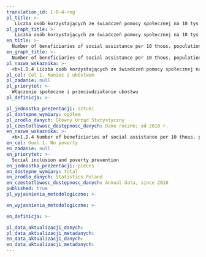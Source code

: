 ```yaml
---
translation_id: 1-D-4-reg
pl_title: >-
   Liczba osób korzystających ze świadczeń pomocy społecznej na 10 tys. ludności
pl_graph_title: >-
   Liczba osób korzystających ze świadczeń pomocy społecznej na 10 tys. ludności
en_title: >-
  Number of beneficiaries of social assistance per 10 thous. population
en_graph_title: >-
  Number of beneficiaries of social assistance per 10 thous. population
pl_nazwa_wskaznika: >-
  <b>1.D.4 Liczba osób korzystających ze świadczeń pomocy społecznej na 10 tys. ludności</b>
pl_cel: Cel 1. Koniec z ubóstwem
pl_zadanie: null
pl_priorytet: >-
  Włączenie społeczne i przeciwdziałanie ubóstwu
pl_definicja: >-

pl_jednostka_prezentacji: sztuki
pl_dostepne_wymiary: ogółem
pl_zrodlo_danych: Główny Urząd Statystyczny
pl_czestotliwosc_dostępnosc_danych: Dane roczne; od 2010 r.
en_nazwa_wskaznika: >-
  <b>1.D.4 Number of beneficiaries of social assistance per 10 thous. population</b>
en_cel: Goal 1. No poverty
en_zadanie: null
en_priorytet: >-
  Social inclusion and poverty prevention
en_jednostka_prezentacji: pieces
en_dostepne_wymiary: total
en_zrodlo_danych: Statistics Poland
en_czestotliwosc_dostępnosc_danych: Annual data, since 2010
published: true
pl_wyjasnienia_metodologiczne: >-

en_wyjasnienia_metodologiczne: >-

en_definicja: >-

pl_data_aktualizacji_danych:
pl_data_aktualizacji_metadanych:
en_data_aktualizacji_danych:
en_data_aktualizacji_metadanych:
---
```

